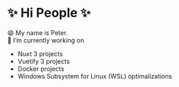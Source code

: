 # ✨ Hi People ✨ 

😄 My name is Peter. <br>
🔭 I’m currently working on
- Nuxt 3 projects
- Vuetify 3 projects
- Docker projects
- Windows Subsystem for Linux (WSL) optimalizations

  
<!--
**PeterH3G/peterh3g** is a  _special_ ✨ repository because its `README.md` (this file) appears on your GitHub profile.

Here are some ideas to get you started:

- 🔭 I’m currently working on ...
- 🌱 I’m currently learning ...
- 👯 I’m looking to collaborate on ...
- 🤔 I’m looking for help with ...
- 💬 Ask me about ...
- 📫 How to reach me: ...
- 😄 Pronouns: ...
- ⚡ Fun fact: ...
-->
